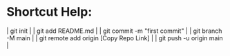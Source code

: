 Shortcut Help:
=================

| git init |
| git add README.md |
| git commit -m "first commit" |
| git branch -M main |
| git remote add origin [Copy Repo Link] |
| git push -u origin main |
